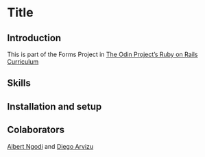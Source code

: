# Title

## Introduction

This is part of the Forms Project in [The Odin Project’s Ruby on Rails Curriculum](http://www.theodinproject.com)

## Skills


## Installation and setup

## Colaborators

[Albert Ngodi]() and [Diego Arvizu]()